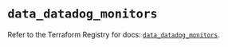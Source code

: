 # `data_datadog_monitors`

Refer to the Terraform Registry for docs: [`data_datadog_monitors`](https://registry.terraform.io/providers/datadog/datadog/3.38.0/docs/data-sources/monitors).

